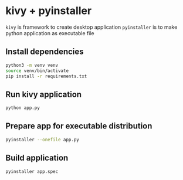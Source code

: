 # kivy + pyinstaller

`kivy` is framework to create desktop application
`pyinstaller` is to make python application as executable file

## Install dependencies

```bash
python3 -m venv venv
source venv/bin/activate
pip install -r requirements.txt
```

## Run kivy application

```bash
python app.py
```

## Prepare app for executable distribution

```bash
pyinstaller --onefile app.py
```

## Build application

```bash
pyinstaller app.spec
```
